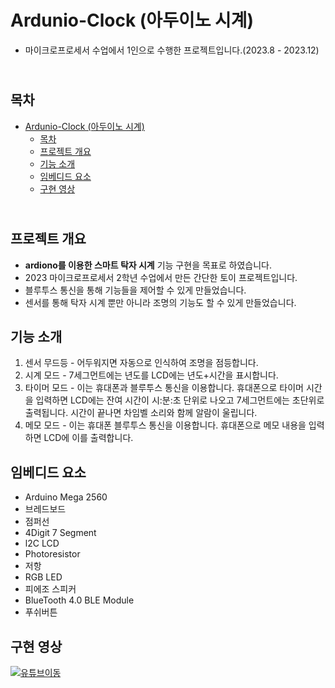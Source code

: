Ardunio-Clock (아두이노 시계) 
=============
* 마이크로프로세서 수업에서 1인으로 수행한 프로젝트입니다.(2023.8 - 2023.12)

<br>목차
-------------
- [Ardunio-Clock (아두이노 시계)](#ardunio-clock-아두이노-시계)
  - [목차](#목차)
  - [프로젝트 개요](#프로젝트-개요)
  - [기능 소개](#기능-소개)
  - [임베디드 요소](#임베디드-요소)
  - [구현 영상](#구현-영상)


## <br>프로젝트 개요
* **ardiono를 이용한 스마트 탁자 시계** 기능 구현을 목표로 하였습니다.
* 2023 마이크로프로세서 2학년 수업에서 만든 간단한 토이 프로젝트입니다.
* 블루투스 통신을 통해 기능들을 제어할 수 있게 만들었습니다.
* 센서를 통해 탁자 시계 뿐만 아니라 조명의 기능도 할 수 있게 만들었습니다.

## 기능 소개
1. 센서 무드등 - 어두워지면 자동으로 인식하여 조명을 점등합니다.
2. 시계 모드 - 7세그먼트에는 년도를 LCD에는 년도+시간을 표시합니다.
3. 타이머 모드 - 이는 휴대폰과 블루투스 통신을 이용합니다. 휴대폰으로 타이머 시간을 입력하면 LCD에는 잔여 시간이 시:분:초 단위로 나오고 7세그먼트에는 초단위로 출력됩니다. 시간이 끝나면 차임벨 소리와 함께 알람이 울립니다.
4. 메모 모드 - 이는 휴대폰 블루투스 통신을 이용합니다. 휴대폰으로 메모 내용을 입력하면 LCD에 이를 출력합니다.

## 임베디드 요소
* Arduino Mega 2560
* 브레드보드
* 점퍼선
* 4Digit 7 Segment
* l2C LCD
* Photoresistor
* 저항
* RGB LED
* 피에조 스피커
* BlueTooth 4.0 BLE Module
* 푸쉬버튼<br>

## 구현 영상
[![유튜브이동](http://img.youtube.com/vi/xoXcwPfs7Pc/0.jpg)](https://youtu.be/xoXcwPfs7Pc)





